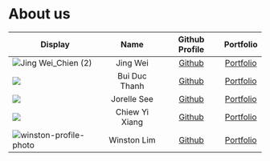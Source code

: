 # About us

| Display                                                                                                                                                                                                                                                                |      Name      |              Github Profile              |           Portfolio            |
|------------------------------------------------------------------------------------------------------------------------------------------------------------------------------------------------------------------------------------------------------------------------|:--------------:|:----------------------------------------:|:------------------------------:|
| ![Jing Wei_Chien (2)](https://user-images.githubusercontent.com/47519031/200161054-c0ce283c-f5d0-42d8-915c-2bd68b1e2dd8.jpg)    |    Jing Wei    |  [Github](https://github.com/jingwei55)  | [Portfolio](team/jingwei55.md) |
| ![](https://scontent-xsp1-3.xx.fbcdn.net/v/t39.30808-6/283972742_3147048338875348_1139762696099650067_n.jpg?_nc_cat=107&ccb=1-7&_nc_sid=09cbfe&_nc_ohc=pMTUttIzJhcAX91pn4-&_nc_ht=scontent-xsp1-3.xx&oh=00_AT8wbld3wdGbuhnKgTJPw-OoOjjVNkgrPuCcyAYJfLglcQ&oe=63406F3E) | Bui Duc Thanh  |   [Github](https://github.com/bdthanh)   |  [Portfolio](team/bdthanh.md)  |
| ![](https://via.placeholder.com/100.png?text=Photo)                                                                                                                                                                                                                    |  Jorelle See   | [Github](https://github.com/jorellesee)  |  [Portfolio](team/jorelle.md)  |
| ![](https://i.imgur.com/zeMd6dI.jpg)                                                                                                                                                                                                                                   | Chiew Yi Xiang |   [Github](https://github.com/chiewyx)   |  [Portfolio](team/chiewyx.md)  |
| ![winston-profile-photo](https://www.winston-lim.com/profile-avatar.jpeg)                                                                                                                                                                                              |  Winston Lim   | [Github](https://github.com/winston-lim) |  [Portfolio](team/winston.md)  |
